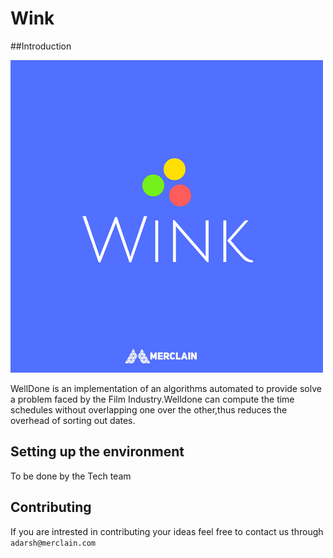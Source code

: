 # Wink

##Introduction

![alt text](https://github.com/Merclain/Wink/blob/master/logo.jpg)

WellDone is an implementation of an algorithms automated to provide solve a problem faced by the Film Industry.Welldone can compute the time schedules without overlapping one over the other,thus reduces the overhead of sorting out dates.

## Setting up the environment

To be done by the Tech team






## Contributing
If you are intrested in contributing your ideas feel free to contact us through
```adarsh@merclain.com```
